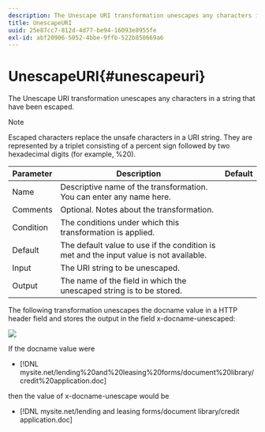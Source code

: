 ```yaml
---
description: The Unescape URI transformation unescapes any characters in a string that have been escaped.
title: UnescapeURI
uuid: 25e87cc7-812d-4d77-be94-16093e8955fe
exl-id: abf20906-5052-4bbe-9ffb-522b850669a6
---
```

# UnescapeURI{#unescapeuri}

The Unescape URI transformation unescapes any characters in a string that have been escaped.

>[!NOTE]
>
>Escaped characters replace the unsafe characters in a URI string. They are represented by a triplet consisting of a percent sign followed by two hexadecimal digits (for example, %20).

|  Parameter  | Description  | Default  |
|---|---|---|
|  Name  | Descriptive name of the transformation. You can enter any name here.  | |
|  Comments  | Optional. Notes about the transformation.  | |
|  Condition  | The conditions under which this transformation is applied.  | |
|  Default  | The default value to use if the condition is met and the input value is not available.  | |
|  Input  | The URI string to be unescaped.  | |
|  Output  | The name of the field in which the unescaped string is to be stored.  | |

The following transformation unescapes the docname value in a HTTP header field and stores the output in the field x-docname-unescaped:

![](assets/cfg_TransformationType_UnescapeURI.png)

If the docname value were

* [!DNL mysite.net/lending%20and%20leasing%20forms/document%20library/credit%20application.doc]

then the value of x-docname-unescape would be

* [!DNL mysite.net/lending and leasing forms/document library/credit application.doc]
